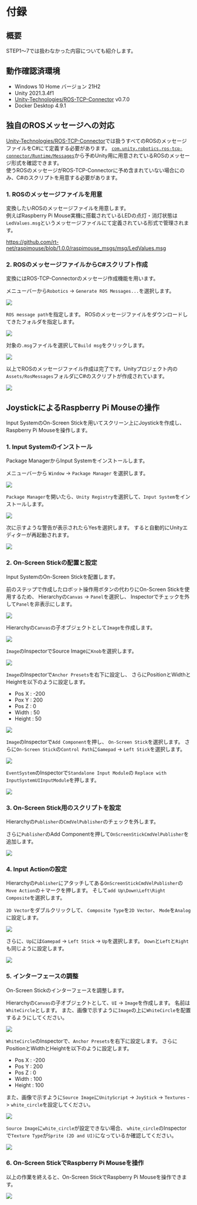 # 付録

## 概要

STEP1～7では扱わなかった内容についても紹介します。

## 動作確認済環境

* Windows 10 Home バージョン 21H2
* Unity 2021.3.4f1
* [Unity-Technologies/ROS-TCP-Connector](https://github.com/Unity-Technologies/ROS-TCP-Connector) v0.7.0
* Docker Desktop 4.9.1

## 独自のROSメッセージへの対応

[Unity-Technologies/ROS-TCP-Connector](https://github.com/Unity-Technologies/ROS-TCP-Connector)では扱うすべてのROSのメッセージファイルをC#にて定義する必要があります。
[`com.unity.robotics.ros-tcp-connector/Runtime/Messages`](https://github.com/Unity-Technologies/ROS-TCP-Connector/tree/v0.7.0/com.unity.robotics.ros-tcp-connector/Runtime/Messages)から予めUnity用に用意されているROSのメッセージ形式を確認できます。  
使うROSのメッセージがROS-TCP-Connectorに予め含まれていない場合にのみ、C#のスクリプトを用意する必要があります。

### 1. ROSのメッセージファイルを用意

変換したいROSのメッセージファイルを用意します。  
例えばRaspberry Pi Mouse実機に搭載されているLEDの点灯・消灯状態は`LedValues.msg`というメッセージファイルにて定義されている形式で管理されます。

https://github.com/rt-net/raspimouse/blob/1.0.0/raspimouse_msgs/msg/LedValues.msg

### 2. ROSのメッセージファイルからC#スクリプト作成

変換にはROS-TCP-Connectorのメッセージ作成機能を用います。

メニューバーから`Robotics` -> `Generate ROS Messages...`を選択します。

![](./images/appendix-1.png)

`ROS message path`を指定します。
ROSのメッセージファイルをダウンロードしてきたフォルダを指定します。

![](./images/appendix-2.png)

対象の`.msg`ファイルを選択して`Build msg`をクリックします。

![](./images/appendix-3.png)

以上でROSのメッセージファイル作成は完了です。Unityプロジェクト内の`Assets/RosMessages`フォルダにC#のスクリプトが作成されています。

![](./images/appendix-4.png)

## JoystickによるRaspberry Pi Mouseの操作

Input SystemのOn-Screen Stickを用いてスクリーン上にJoystickを作成し、Raspberry Pi Mouseを操作します。

### 1. Input Systemのインストール

Package ManagerからInput Systemをインストールします。

メニューバーから `Window` -> `Package Manager` を選択します。

![](./images/appendix-13.png)

`Package Manager`を開いたら、`Unity Registry`を選択して、`Input System`をインストールします。

![](./images/appendix-14.png)

次に示すような警告が表示されたらYesを選択します。
すると自動的にUnityエディターが再起動されます。

![](./images/appendix-15.png)

### 2. On-Screen Stickの配置と設定

Input SystemのOn-Screen Stickを配置します。

前のステップで作成したロボット操作用ボタンの代わりにOn-Screen Stickを使用するため、
Hierarchyの`Canvas` -> `Panel`を選択し、
Inspectorでチェックを外して`Panel`を非表示にします。

![](./images/appendix-16.png)

Hierarchyの`Canvas`の子オブジェクトとして`Image`を作成します。

![](./images/appendix-17.png)

`Image`のInspectorでSource Imageに`Knob`を選択します。

![](./images/appendix-18.png)

`Image`のInspectorで`Anchor Presets`を右下に設定し、
さらにPositionとWidthとHeightを以下のように設定します。

- Pos X : -200
- Pox Y : 200
- Pos Z : 0
- Width : 50
- Height : 50

![](./images/appendix-19.png)

`Image`のInspectorで`Add Component`を押し、
`On-Screen Stick`を選択します。
さらに`On-Screen Stick`の`Control Path`に`Gamepad` -> `Left Stick`を選択します。

![](./images/appendix-20.png)

`EventSystem`のInspectorで`Standalone Input Module`の
`Replace with InputSystemUIInputModule`を押します。

![](./images/appendix-21.png)

### 3. On-Screen Stick用のスクリプトを設定

Hierarchyの`Publisher`の`CmdVelPublisher`のチェックを外します。

さらに`Publisher`のAdd Componentを押して`OnScreenStickCmdVelPublisher`を追加します。

![](./images/appendix-22.png)

### 4. Input Actionの設定

Hierarchyの`Publisher`にアタッチしてある`OnScreenStickCmdVelPublisher`の`Move Action`の＋マークを押します。
そして`add Up\Down\Left\Right Composite`を選択します。

`2D Vector`をダブルクリックして、
`Composite Type`を`2D Vector`、
`Mode`を`Analog`に設定します。

![](./images/appendix-23.png)

さらに、`Up`には`Gamepad` -> `Left Stick` -> `Up`を選択します。
`Down`と`Left`と`Right`も同じように設定します。

![](./images/appendix-24.png)

### 5. インターフェースの調整

On-Screen Stickのインターフェースを調整します。

Hierarchyの`Canvas`の子オブジェクトとして、`UI` -> `Image`を作成します。
名前は`WhiteCircle`とします。
また、画像で示すように`Image`の上に`WhiteCircle`を配置するようにしてください。

![](./images/appendix-25.png)

`WhiteCircle`のInspectorで、`Anchor Presets`を右下に設定します。
さらにPositionとWidthとHeightを以下のように設定します。

- Pos X : -200
- Pos Y : 200
- Pos Z : 0
- Width : 100
- Height : 100

また、画像で示すように`Source Image`に`UnityScript` -> `JoyStick` -> `Textures` -> `white_circle`を設定してください。

![](./images/appendix-26.png)

`Source Image`に`white_circle`が設定できない場合、
`white_circle`のInspectorで`Texture Type`が`Sprite (2D and UI)`になっているか確認してください。

![](./images/appendix-27.png)

### 6. On-Screen StickでRaspberry Pi Mouseを操作

以上の作業を終えると、On-Screen StickでRaspberry Pi Mouseを操作できます。

![](./images/appendix-2.gif)
